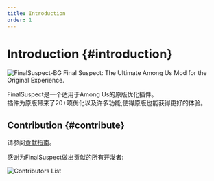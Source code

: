 ```yaml
---
title: Introduction
order: 1
---
```


# Introduction {#introduction}

![FinalSuspect-BG](https://api.xtreme.net.cn/Docs/FinalSuspect/FSX&XW.png)
Final Suspect: The Ultimate Among Us Mod for the Original Experience.

FinalSuspect是一个适用于Among Us的原版优化插件。\
插件为原版带来了20+项优化以及许多功能,使得原版也能获得更好的体验。

## Contribution {#contribute}

请参阅[贡献指南](https://github.com/XtremeWave/FinalSuspect/blob/FinalSus/CONTRIBUTING.md)。

感谢为FinalSuspect做出贡献的所有开发者:

![Contributors List](https://contrib.rocks/image?repo=XtremeWave/FinalSuspect)
